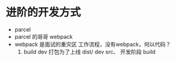 # 进阶的开发方式

- parcel
- parcel 的哥哥 webpack 
- webpack 是面试的重灾区
  工作流程，没有webpack，何以代码？
  1. build dev   打包为了上线 dist/ dev src、 开发阶段
  build
    